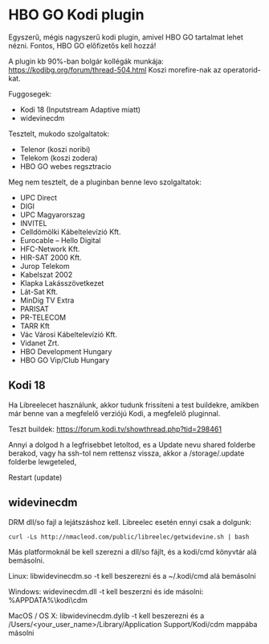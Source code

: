 # HBO GO Kodi plugin

Egyszerű, mégis nagyszerű kodi plugin, amivel HBO GO tartalmat lehet nézni. Fontos, HBO GO előfizetős 
kell hozzá!

A plugin kb 90%-ban bolgár kollégák munkája: https://kodibg.org/forum/thread-504.html
Koszi morefire-nak az operatorid-kat.


Fuggosegek:
 * Kodi 18 (Inputstream Adaptive miatt)
 * widevinecdm

Tesztelt, mukodo szolgaltatok:
 * Telenor (koszi noribi)
 * Telekom (koszi zodera)
 * HBO GO webes regsztracio

Meg nem tesztelt, de a pluginban benne levo szolgaltatok:
 * UPC Direct
 * DIGI
 * UPC Magyarorszag
 * INVITEL
 * Celldömölki Kábeltelevízió Kft.
 * Eurocable – Hello Digital
 * HFC-Network Kft.
 * HIR-SAT 2000 Kft.
 * Jurop Telekom
 * Kabelszat 2002
 * Klapka Lakásszövetkezet
 * Lát-Sat Kft.
 * MinDig TV Extra
 * PARISAT
 * PR-TELECOM
 * TARR Kft
 * Vác Városi Kábeltelevízió Kft.
 * Vidanet Zrt.
 * HBO Development Hungary
 * HBO GO Vip/Club Hungary



## Kodi 18

Ha Libreelecet használunk, akkor tudunk frissíteni a test buildekre, amikben már benne van a megfelelő verziójú Kodi, a megfelelő pluginnal.

Teszt buildek: https://forum.kodi.tv/showthread.php?tid=298461

Annyi a dolgod h a legfrisebbet letoltod, es a Update nevu shared folderbe berakod, vagy ha ssh-tol nem rettensz vissza, akkor a /storage/.update folderbe lewgeteled,

Restart (update)


## widevinecdm

DRM dll/so fajl a lejátszáshoz kell. Libreelec esetén ennyi csak a dolgunk:

```
curl -Ls http://nmacleod.com/public/libreelec/getwidevine.sh | bash
```

Más platformoknál be kell szerezni a dll/so fájlt, és a kodi/cmd könyvtár alá bemásolni.


Linux:  libwidevinecdm.so -t kell beszerezni és a ~/.kodi/cmd alá bemásolni

Windows: widevinecdm.dll -t kell beszerzni és ide másolni: %APPDATA%\kodi\cdm

MacOS / OS X: libwidevinecdm.dylib -t kell beszerezni és a  /Users/<your_user_name>/Library/Application Support/Kodi/cdm mappába másolni
